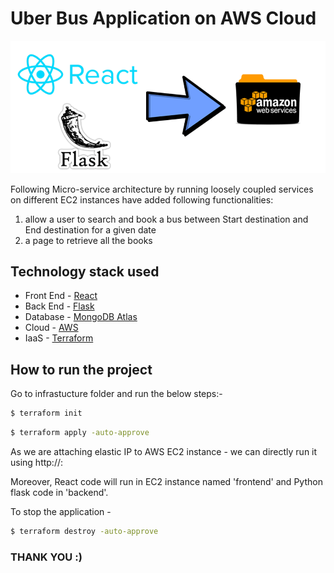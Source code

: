 # Uber Bus Application on AWS Cloud

![Architecture](https://github.com/PARTHSONI95/UberBusApp/blob/main/readme_image.png)

Following Micro-service architecture by running loosely coupled services on different EC2 instances have added following functionalities:

1) allow a user to search and book a bus between Start destination and End destination for a given date
2) a page to retrieve all the books

## Technology stack used 

* Front End - [React](https://reactjs.org/)
* Back End  - [Flask](https://palletsprojects.com/p/flask/)
* Database  - [MongoDB Atlas](https://www.mongodb.com/cloud/atlas)
* Cloud     - [AWS](https://aws.amazon.com/)
* IaaS      - [Terraform](https://www.terraform.io/)

## How to run the project

Go to infrastucture folder and run the below steps:-

```bash
$ terraform init
```

```bash
$ terraform apply -auto-approve 
```

As we are attaching elastic IP to AWS EC2 instance - we can directly run it using http://<elastic-ip>:<port>

Moreover, React code will run in EC2 instance named 'frontend' and Python flask code in 'backend'.

To stop the application -

```bash
$ terraform destroy -auto-approve 
```

### THANK YOU :)